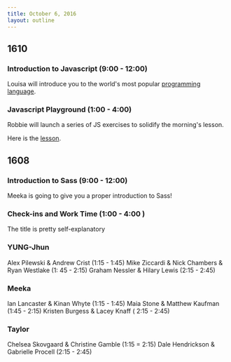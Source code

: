 ```yaml
---
title: October 6, 2016
layout: outline
---
```


## 1610

### Introduction to Javascript (9:00 - 12:00)

Louisa will introduce you to the world's most popular [programming language](http://frontend.turing.io/lessons/intro-to-javascript-part-1.html).

### Javascript Playground (1:00 - 4:00)

Robbie will launch a series of JS exercises to solidify the morning's lesson.

Here is the [lesson](http://frontend.turing.io/lessons/javascript-playground.html).

## 1608

### Introduction to Sass (9:00 - 12:00)

Meeka is going to give you a proper introduction to Sass!

### Check-ins and Work Time (1:00 - 4:00 )

The title is pretty self-explanatory

### YUNG-Jhun

Alex Pilewski & Andrew Crist (1:15 - 1:45)
Mike Ziccardi & Nick Chambers & Ryan Westlake (1: 45 - 2:15)
Graham Nessler & Hilary Lewis (2:15 - 2:45)

### Meeka

Ian Lancaster & Kinan Whyte (1:15 - 1:45)
Maia Stone & Matthew Kaufman (1:45 - 2:15)
Kristen Burgess & Lacey Knaff ( 2:15 - 2:45)

### Taylor

Chelsea Skovgaard & Christine Gamble (1:15 = 2:15)
Dale Hendrickson & Gabrielle Procell (2:15 - 2:45)
